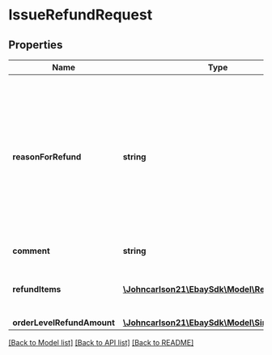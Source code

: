 # IssueRefundRequest

## Properties
Name | Type | Description | Notes
------------ | ------------- | ------------- | -------------
**reasonForRefund** | **string** | The enumeration value passed into this field indicates the reason for the refund. One of the defined enumeration values in the &lt;b&gt;ReasonForRefundEnum&lt;/b&gt; type must be used.&lt;br&gt;&lt;br&gt;This field is required, and it is highly recommended that sellers use the correct refund reason, especially in the case of a buyer-requested cancellation or &#x27;buyer remorse&#x27; return to indicate that there was nothing wrong with the item(s) or with the shipment of the order.&lt;br&gt;&lt;br&gt;&lt;span class&#x3D;\&quot;tablenote\&quot;&gt;&lt;strong&gt;Note:&lt;/strong&gt; If issuing refunds for more than one order line item, keep in mind that the refund reason must be the same for each of the order line items. If the refund reason is different for one or more order line items in an order, the seller would need to make separate &lt;b&gt;issueRefund&lt;/b&gt; calls, one for each refund reason. &lt;/span&gt; For implementation help, refer to &lt;a href&#x3D;&#x27;https://developer.ebay.com/api-docs/sell/fulfillment/types/api:ReasonForRefundEnum&#x27;&gt;eBay API documentation&lt;/a&gt; | [optional] 
**comment** | **string** | This free-text field allows the seller to clarify why the refund is being issued to the buyer.&lt;br&gt;&lt;br&gt;&lt;b&gt;Max Length&lt;/b&gt;: 100 | [optional] 
**refundItems** | [**\Johncarlson21\EbaySdk\Model\RefundItem[]**](RefundItem.md) | The &lt;b&gt;refundItems&lt;/b&gt; array is only required if the seller is issuing a refund for one or more individual order line items in a multiple line item order. Otherwise, the seller just uses the &lt;b&gt;orderLevelRefundAmount&lt;/b&gt; container to specify the amount of the refund for the entire order. | [optional] 
**orderLevelRefundAmount** | [**\Johncarlson21\EbaySdk\Model\SimpleAmount**](SimpleAmount.md) |  | [optional] 

[[Back to Model list]](../../README.md#documentation-for-models) [[Back to API list]](../../README.md#documentation-for-api-endpoints) [[Back to README]](../../README.md)

